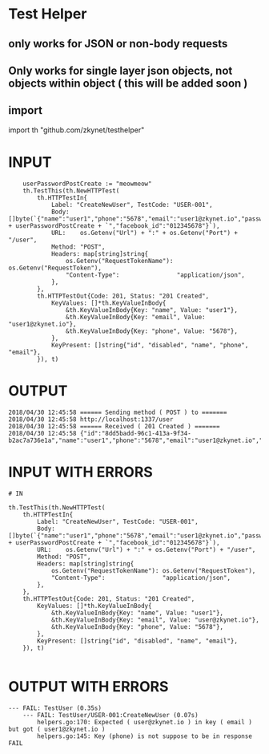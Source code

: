 # Test Helper
## only works for JSON or non-body requests
## Only works for single layer json objects, not objects within object  ( this will be added soon )

## import
import th "github.com/zkynet/testhelper"

# INPUT
```
	userPasswordPostCreate := "meowmeow"
	th.TestThis(th.NewHTTPTest(
		th.HTTPTestIn{
			Label: "CreateNewUser", TestCode: "USER-001",
			Body:   []byte(`{"name":"user1","phone":"5678","email":"user1@zkynet.io","password":"` + userPasswordPostCreate + `","facebook_id":"012345678"}`),
			URL:    os.Getenv("Url") + ":" + os.Getenv("Port") + "/user",
			Method: "POST",
			Headers: map[string]string{
				os.Getenv("RequestTokenName"): os.Getenv("RequestToken"),
				"Content-Type":                "application/json",
			},
		},
		th.HTTPTestOut{Code: 201, Status: "201 Created",
			KeyValues: []*th.KeyValueInBody{
				&th.KeyValueInBody{Key: "name", Value: "user1"},
				&th.KeyValueInBody{Key: "email", Value: "user1@zkynet.io"},
				&th.KeyValueInBody{Key: "phone", Value: "5678"},
			},
			KeyPresent: []string{"id", "disabled", "name", "phone", "email"},
		}), t)
```

# OUTPUT
```
2018/04/30 12:45:58 ====== Sending method ( POST ) to =======
2018/04/30 12:45:58 http://localhost:1337/user
2018/04/30 12:45:58 ====== Received ( 201 Created ) =======
2018/04/30 12:45:58 {"id":"8dd5badd-96c1-413a-9f34-b2ac7a736e1a","name":"user1","phone":"5678","email":"user1@zkynet.io","disabled":false}
```


# INPUT WITH ERRORS
```
# IN
```
	th.TestThis(th.NewHTTPTest(
		th.HTTPTestIn{
			Label: "CreateNewUser", TestCode: "USER-001",
			Body:   []byte(`{"name":"user1","phone":"5678","email":"user1@zkynet.io","password":"` + userPasswordPostCreate + `","facebook_id":"012345678"}`),
			URL:    os.Getenv("Url") + ":" + os.Getenv("Port") + "/user",
			Method: "POST",
			Headers: map[string]string{
				os.Getenv("RequestTokenName"): os.Getenv("RequestToken"),
				"Content-Type":                "application/json",
			},
		},
		th.HTTPTestOut{Code: 201, Status: "201 Created",
			KeyValues: []*th.KeyValueInBody{
				&th.KeyValueInBody{Key: "name", Value: "user1"},
				&th.KeyValueInBody{Key: "email", Value: "user@zkynet.io"},
				&th.KeyValueInBody{Key: "phone", Value: "5678"},
			},
			KeyPresent: []string{"id", "disabled", "name", "email"},
		}), t)
```
```

# OUTPUT WITH ERRORS
```
--- FAIL: TestUser (0.35s)
    --- FAIL: TestUser/USER-001:CreateNewUser (0.07s)
        helpers.go:170: Expected ( user@zkynet.io ) in key ( email ) but got ( user1@zkynet.io )
        helpers.go:145: Key (phone) is not suppose to be in response
FAIL
```